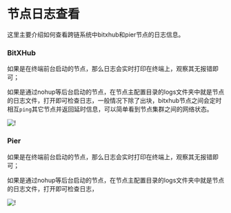 # 节点日志查看

这里主要介绍如何查看跨链系统中bitxhub和pier节点的日志信息。

### BitXHub

如果是在终端前台启动的节点，那么日志会实时打印在终端上，观察其无报错即可；

如果是通过nohup等后台启动的节点，在节点主配置目录的logs文件夹中就是节点的日志文件，打开即可检查日志，一般情况下除了出块，bitxhub节点之间会定时相互`ping`其它节点并返回延时信息，可以简单看到节点集群之间的网络状态。

![!](../../../assets/bitxhub-log.png)
### Pier

如果是在终端前台启动的节点，那么日志会实时打印在终端上，观察其无报错即可；

如果是通过nohup等后台启动的节点，在节点主配置目录的logs文件夹中就是节点的日志文件，打开即可检查日志，

![!](../../../assets/pier-log.png)

